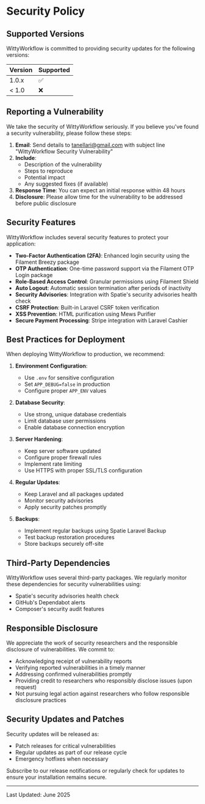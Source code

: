 # Security Policy

## Supported Versions

WittyWorkflow is committed to providing security updates for the following versions:

| Version | Supported          |
| ------- | ------------------ |
| 1.0.x   | :white_check_mark: |
| < 1.0   | :x:                |

## Reporting a Vulnerability

We take the security of WittyWorkflow seriously. If you believe you've found a security vulnerability, please follow these steps:

1. **Email**: Send details to tanellari@gmail.com with subject line "WittyWorkflow Security Vulnerability"
2. **Include**:
   - Description of the vulnerability
   - Steps to reproduce
   - Potential impact
   - Any suggested fixes (if available)
3. **Response Time**: You can expect an initial response within 48 hours
4. **Disclosure**: Please allow time for the vulnerability to be addressed before public disclosure

## Security Features

WittyWorkflow includes several security features to protect your application:

- **Two-Factor Authentication (2FA)**: Enhanced login security using the Filament Breezy package
- **OTP Authentication**: One-time password support via the Filament OTP Login package
- **Role-Based Access Control**: Granular permissions using Filament Shield
- **Auto Logout**: Automatic session termination after periods of inactivity
- **Security Advisories**: Integration with Spatie's security advisories health check
- **CSRF Protection**: Built-in Laravel CSRF token verification
- **XSS Prevention**: HTML purification using Mews Purifier
- **Secure Payment Processing**: Stripe integration with Laravel Cashier

## Best Practices for Deployment

When deploying WittyWorkflow to production, we recommend:

1. **Environment Configuration**:
   - Use `.env` for sensitive configuration
   - Set `APP_DEBUG=false` in production
   - Configure proper `APP_ENV` values

2. **Database Security**:
   - Use strong, unique database credentials
   - Limit database user permissions
   - Enable database connection encryption

3. **Server Hardening**:
   - Keep server software updated
   - Configure proper firewall rules
   - Implement rate limiting
   - Use HTTPS with proper SSL/TLS configuration

4. **Regular Updates**:
   - Keep Laravel and all packages updated
   - Monitor security advisories
   - Apply security patches promptly

5. **Backups**:
   - Implement regular backups using Spatie Laravel Backup
   - Test backup restoration procedures
   - Store backups securely off-site

## Third-Party Dependencies

WittyWorkflow uses several third-party packages. We regularly monitor these dependencies for security vulnerabilities using:

- Spatie's security advisories health check
- GitHub's Dependabot alerts
- Composer's security audit features

## Responsible Disclosure

We appreciate the work of security researchers and the responsible disclosure of vulnerabilities. We commit to:

- Acknowledging receipt of vulnerability reports
- Verifying reported vulnerabilities in a timely manner
- Addressing confirmed vulnerabilities promptly
- Providing credit to researchers who responsibly disclose issues (upon request)
- Not pursuing legal action against researchers who follow responsible disclosure practices

## Security Updates and Patches

Security updates will be released as:

- Patch releases for critical vulnerabilities
- Regular updates as part of our release cycle
- Emergency hotfixes when necessary

Subscribe to our release notifications or regularly check for updates to ensure your installation remains secure.

---

Last Updated: June 2025
